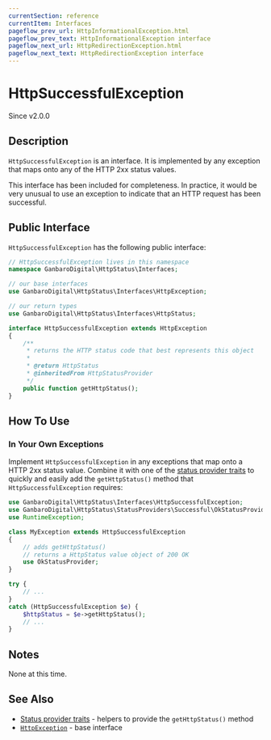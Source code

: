 ```yaml
---
currentSection: reference
currentItem: Interfaces
pageflow_prev_url: HttpInformationalException.html
pageflow_prev_text: HttpInformationalException interface
pageflow_next_url: HttpRedirectionException.html
pageflow_next_text: HttpRedirectionException interface
---
```


# HttpSuccessfulException

<div class="callout info">
Since v2.0.0
</div>

## Description

`HttpSuccessfulException` is an interface. It is implemented by any exception that maps onto any of the HTTP 2xx status values.

This interface has been included for completeness. In practice, it would be very unusual to use an exception to indicate that an HTTP request has been successful.

## Public Interface

`HttpSuccessfulException` has the following public interface:

```php
// HttpSuccessfulException lives in this namespace
namespace GanbaroDigital\HttpStatus\Interfaces;

// our base interfaces
use GanbaroDigital\HttpStatus\Interfaces\HttpException;

// our return types
use GanbaroDigital\HttpStatus\Interfaces\HttpStatus;

interface HttpSuccessfulException extends HttpException
{
    /**
     * returns the HTTP status code that best represents this object
     *
     * @return HttpStatus
     * @inheritedFrom HttpStatusProvider
     */
    public function getHttpStatus();
}
```

## How To Use

### In Your Own Exceptions

Implement `HttpSuccessfulException` in any exceptions that map onto a HTTP 2xx status value. Combine it with one of the [status provider traits](../StatusProviders/index.html) to quickly and easily add the `getHttpStatus()` method that `HttpSuccessfulException` requires:

```php
use GanbaroDigital\HttpStatus\Interfaces\HttpSuccessfulException;
use GanbaroDigital\HttpStatus\StatusProviders\Successful\OkStatusProvider;
use RuntimeException;

class MyException extends HttpSuccessfulException
{
    // adds getHttpStatus()
    // returns a HttpStatus value object of 200 OK
    use OkStatusProvider;
}

try {
    // ...
}
catch (HttpSuccessfulException $e) {
    $httpStatus = $e->getHttpStatus();
    // ...
}
```

## Notes

None at this time.

## See Also

* [Status provider traits](../StatusProviders/index.html) - helpers to provide the `getHttpStatus()` method
* [`HttpException`](HttpException.html) - base interface
